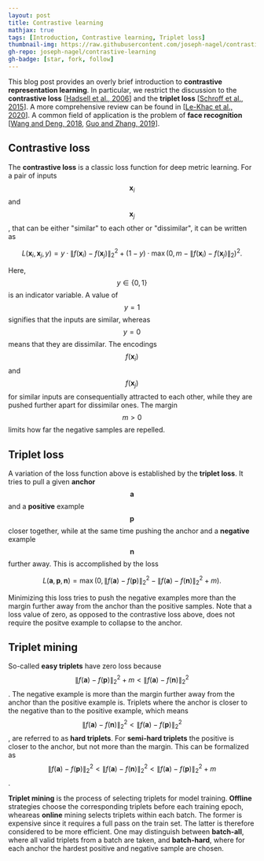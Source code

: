 ```yaml
---
layout: post
title: Contrastive learning
mathjax: true
tags: [Introduction, Contrastive learning, Triplet loss]
thumbnail-img: https://raw.githubusercontent.com/joseph-nagel/contrastive-learning/main/assets/mnist_embeddings.jpg
gh-repo: joseph-nagel/contrastive-learning
gh-badge: [star, fork, follow]
---
```


This blog post provides an overly brief introduction to **contrastive representation learning**. In particular, we restrict the discussion to the **contrastive loss** [[Hadsell et al., 2006](https://doi.org/10.1109/CVPR.2006.100)] and the **triplet loss** [[Schroff et al., 2015](https://arxiv.org/abs/1503.03832)]. A more comprehensive review can be found in [[Le-Khac et al., 2020](https://doi.org/10.1109/ACCESS.2020.3031549)]. A common field of application is the problem of **face recognition** [[Wang and Deng, 2018](https://arxiv.org/abs/1804.06655), [Guo and Zhang, 2019](https://doi.org/10.1016/j.cviu.2019.102805)].


## Contrastive loss

The **contrastive loss** is a classic loss function for deep metric learning. For a pair of inputs $$\boldsymbol{x}_i$$ and $$\boldsymbol{x}_j$$, that can be either "similar" to each other or "dissimilar", it can be written as

$$
L(\boldsymbol{x}_i, \boldsymbol{x}_j, y) =
y \cdot \lVert f(\boldsymbol{x}_i) - f(\boldsymbol{x}_j) \rVert_2^2 +
(1 - y) \cdot \operatorname{max} \left( 0, m - \lVert f(\boldsymbol{x}_i) - f(\boldsymbol{x}_j) \rVert_2 \right)^2.
$$

Here, $$y \in \{0,1\}$$ is an indicator variable. A value of $$y=1$$ signifies that the inputs are similar, whereas $$y=0$$ means that they are dissimilar. The encodings $$f(\boldsymbol{x}_i)$$ and $$f(\boldsymbol{x}_j)$$ for similar inputs are consequentially attracted to each other, while they are pushed further apart for dissimilar ones. The margin $$m > 0$$ limits how far the negative samples are repelled.


## Triplet loss

A variation of the loss function above is established by the **triplet loss**. It tries to pull a given **anchor** $$\boldsymbol{a}$$ and a **positive** example $$\boldsymbol{p}$$ closer together, while at the same time pushing the anchor and a **negative** example $$\boldsymbol{n}$$ further away. This is accomplished by the loss

$$
L(\boldsymbol{a}, \boldsymbol{p}, \boldsymbol{n}) =
\operatorname{max} \left( 0, \lVert f(\boldsymbol{a}) - f(\boldsymbol{p}) \rVert_2^2 - \lVert f(\boldsymbol{a}) - f(\boldsymbol{n}) \rVert_2^2 + m \right).
$$

Minimizing this loss tries to push the negative examples more than the margin further away from the anchor than the positive samples. Note that a loss value of zero, as opposed to the contrastive loss above, does not require the positve example to collapse to the anchor.


## Triplet mining

So-called **easy triplets** have zero loss because $$\lVert f(\boldsymbol{a}) - f(\boldsymbol{p}) \rVert_2^2 + m < \lVert f(\boldsymbol{a}) - f(\boldsymbol{n}) \rVert_2^2$$. The negative example is more than the margin further away from the anchor than the positive example is. Triplets where the anchor is closer to the negative than to the positive example, which means $$\lVert f(\boldsymbol{a}) - f(\boldsymbol{n}) \rVert_2^2 < \lVert f(\boldsymbol{a}) - f(\boldsymbol{p}) \rVert_2^2$$, are referred to as  **hard triplets**. For **semi-hard triplets** the positive is closer to the anchor, but not more than the margin. This can be formalized as $$\lVert f(\boldsymbol{a}) - f(\boldsymbol{p}) \rVert_2^2 < \lVert f(\boldsymbol{a}) - f(\boldsymbol{n}) \rVert_2^2 < \lVert f(\boldsymbol{a}) - f(\boldsymbol{p}) \rVert_2^2 + m$$.

**Triplet mining** is the process of selecting triplets for model training. **Offline** strategies choose the corresponding triplets before each training epoch, wheareas **online** mining selects triplets within each batch. The former is expensive since it requires a full pass on the train set. The latter is therefore considered to be more efficient. One may distinguish between **batch-all**, where all valid triplets from a batch are taken, and **batch-hard**, where for each anchor the hardest positive and negative sample are chosen.

